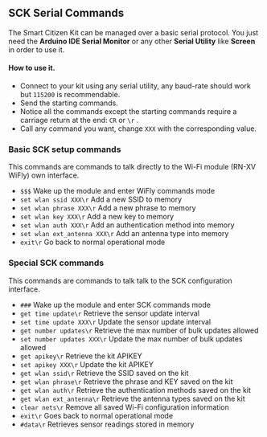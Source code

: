 ## SCK Serial Commands

The Smart Citizen Kit can be managed over a basic serial protocol. You just need the **Arduino IDE Serial Monitor** or any other **Serial Utility** like **Screen** in order to use it.

#### How to use it.

* Connect to your kit using any serial utility, any baud-rate should work but `115200` is recommendable.
* Send the starting commands.
* Notice all the commands except the starting commands require a carriage return at the end: `CR` or `\r`  .
* Call any command you want, change `XXX` with the corresponding value.

### Basic SCK setup commands

This commands are commands to talk directly to the Wi-Fi module (RN-XV WiFly) own interface.

* `$$$`							Wake up the module and enter WiFly commands mode
* `set wlan ssid XXX\r`        Add a new SSID to memory
* `set wlan phrase XXX\r`      Add a new phrase to memory
* `set wlan key XXX\r`         Add a new key to memory
* `set wlan auth XXX\r`        Add an authentication method into memory
* `set wlan ext_antenna XXX\r` Add an antenna type into memory
* `exit\r`                     Go back to normal operational mode

### Special SCK commands

This commands are commands to talk talk to the SCK configuration interface.

* `###`							Wake up the module and enter SCK commands mode
* `get time update\r`          Retrieve the sensor update interval
* `set time update XXX\r`    	Update the sensor update interval
* `get number updates\r`    	Retrieve the max number of bulk updates allowed
* `set number updates XXX\r`   Update the max number of bulk updates allowed
* `get apikey\r`               Retrieve the kit APIKEY
* `set apikey XXX\r`           Update the kit APIKEY
* `get wlan ssid\r`            Retrieve the SSID saved on the kit
* `get wlan phrase\r`          Retrieve the phrase and KEY saved on the kit
* `get wlan auth\r`            Retrieve the authentication methods saved on the kit
* `get wlan ext_antenna\r`     Retrieve the antenna types saved on the kit
* `clear nets\r`               Remove all saved Wi-Fi configuration information
* `exit\r`                     Goes back to normal operational mode
* `#data\r`  					Retrieves sensor readings stored in memory
